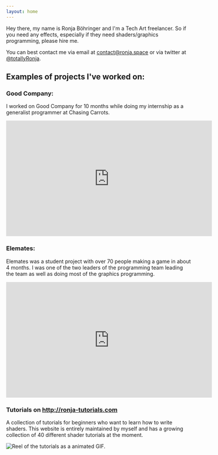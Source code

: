 ```yaml
---
layout: home
---
```


Hey there, my name is Ronja Böhringer and I'm a Tech Art freelancer. So if you need any effects, especially if they need shaders/graphics programming, please hire me.

You can best contact me via email at <a href='mailto:&#099;&#111;&#110;&#116;&#097;&#099;&#116;&#064;&#114;&#111;&#110;&#106;&#097;&#046;&#115;&#112;&#097;&#099;&#101;'>&#099;&#111;&#110;&#116;&#097;&#099;&#116;&#064;&#114;&#111;&#110;&#106;&#097;&#046;&#115;&#112;&#097;&#099;&#101;</a> or via twitter at <a href="https://www.twitter.com/totallyRonja">@totallyRonja</a>.

## Examples of projects I've worked on:

### Good Company:

I worked on Good Company for 10 months while doing my internship as a generalist programmer at Chasing Carrots.

<iframe width="560" height="315" src="https://www.youtube-nocookie.com/embed/ofPEJzXZZJQ" frameborder="0" allow="accelerometer; autoplay; encrypted-media; gyroscope; picture-in-picture" allowfullscreen></iframe>

### Elemates:

Elemates was a student project with over 70 people making a game in about 4 months. I was one of the two leaders of the programming team leading the team as well as doing most of the graphics programming.

<iframe width="560" height="315" src="https://www.youtube-nocookie.com/embed/T6hEDq4kqv8" frameborder="0" allow="accelerometer; autoplay; encrypted-media; gyroscope; picture-in-picture" allowfullscreen></iframe>

### Tutorials on <http://ronja-tutorials.com>

A collection of tutorials for beginners who want to learn how to write shaders. This website is entirely maintained by myself and has a growing collection of 40 different shader tutorials at the moment.

![Reel of the tutorials as a animated GIF.](assets/images/GifReel.gif)
